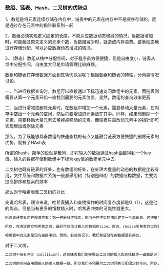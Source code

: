 ### 数组、链表、Hash、二叉树的优缺点

1、数组是将元素连续存储在内存中，链表中的元素在内存中不是顺序存储的，而是通过存在元素中的指针联系到一起

2、数组必须实现定义固定的长度，不能适应数据动态增减的情况，当数据增加时，可能超过原先定义的元素个数，当数据减少时，就造成内存浪费。链表动态地进行存储分配，可以适应数据动态增减的情况。

3、（静态）数组从栈中分配空间，对于程序员方便便捷，但是自由度小，链表从堆中分配空间，自由度大但是申请管理比较麻烦。

数组和链表在存储数据方面到底孰优孰劣呢？根据数组和链表的特性，分两类情况讨论。

一、当进行数据查询时，数组可以直接通过下标迅速访问数组中的元素。而链表则需要从第一个元素开始一直找到需要的元素位置，显然，数组的查询效率更高

二、当进行增减或删除元素时，在数组中增加一个元素，需要移动大量元素，在内存中空出一个元素的空间，然后将要增加的元素放在其中。同样，如果想删除一个元素，需要移动大量元素去填掉被移动的元素。而链表只需改动元素中的指针即可实现增加或删除元素

那么，为了既能够具备数组的快速查找的有点又能融合链表方便快捷的删除元素的优势，就有了HAsh表

所谓的hash，简单的说就是散列，即将输入的数据通过hash函数得到一个key值，输入的数据存储到数组中下标为key值的数组单元中去。

二叉树也既有链表的好处，也有数组的好处，在处理大批量的动态的数据是比较有用，文件系统和数据库系统一般都采用树（特别是B树）的数据结构数据，主要为提高排序和检索的效率

那么对于哈希表和二叉树的对比

先说哈希表，理论来说，哈希表插入和查找操作的时间复杂度都是O（1），这是他的优点，但是当有更多的饿数插入时，哈希表冲突的可能性就更大。

```bash
哈希表通常有两种解决方案：第一种是线性探索，相当于在冲突的槽后建立一个单链表，这种情况下，插入和查找以及删除操作消耗的时间会达到O(n)，且该哈希表需要更多的空间进行储存。第二种方法是开放寻址，他不需要更多的空间，但是在最坏的情况下（例如所有输入数据都被map到了一个index上）的时间复杂度也会达到O(n)。

所以，在决定建立哈希表之前，最好可以估计输入的数据的size。否则，resize哈希表的过程将会是一个非常消耗时间的过程。例如，如果现在你的哈希表的长度是100，但是现在有第101个数要插入。这时，不仅哈希表的长度可能要扩展到150，且扩展之后所有的数都需要重新rehash。

哈希表中的元素是没有被排序的。然而，有些情况下，我们希望储存的数据是有序的。
```



对于二叉树，

```bash
二叉树不会有冲突（collision），这意味着我们能够保证二叉树的插入和查找操作一直都是O(log(n))的时间复杂度。

二叉树的空间占用跟输入的输入数据一致。所以我们不需要为二叉树预先分配固定的空间。所以，你也不需要预先知道输入数据的size。
```